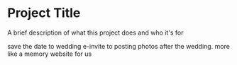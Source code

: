 # Project Title

A brief description of what this project does and who it's for

save the date to wedding e-invite to posting photos after the wedding.
more like a memory website for us
